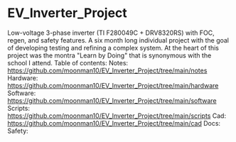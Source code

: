 # EV_Inverter_Project
Low-voltage 3-phase inverter (TI F280049C + DRV8320RS) with FOC, regen, and safety features. A six month long individual project with the goal of developing testing and refining a complex system. At the heart of this project was the montra "Learn by Doing" that is synonymous with the school I attend.
Table of contents:
Notes: https://github.com/moonman10/EV_Inverter_Project/tree/main/notes
Hardware: https://github.com/moonman10/EV_Inverter_Project/tree/main/hardware
Software: https://github.com/moonman10/EV_Inverter_Project/tree/main/software
Scripts: https://github.com/moonman10/EV_Inverter_Project/tree/main/scripts
Cad: https://github.com/moonman10/EV_Inverter_Project/tree/main/cad
Docs:
Safety:
